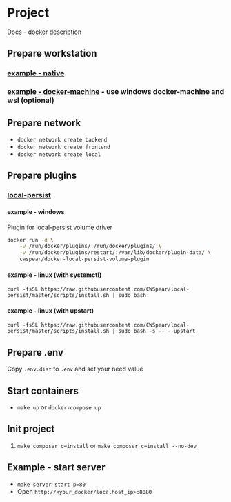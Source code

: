 # Project

[Docs](/.docker/README.md) - docker description

## Prepare workstation

### [example - native](https://docker.com/)
### [example - docker-machine](http://telegra.ph/Docker-on-windows-10-AU-10-13) - use windows docker-machine and wsl (optional)

## Prepare network

* `docker network create backend`
* `docker network create frontend`
* `docker network create local`

## Prepare plugins

### [local-persist](https://github.com/CWSpear/local-persist)

#### example - windows

Plugin for local-persist volume driver

```bash
docker run -d \
    -v /run/docker/plugins/:/run/docker/plugins/ \
    -v /run/docker/plugins/restart/:/var/lib/docker/plugin-data/ \
    cwspear/docker-local-persist-volume-plugin
```

#### example - linux (with systemctl)

`curl -fsSL https://raw.githubusercontent.com/CWSpear/local-persist/master/scripts/install.sh | sudo bash`

#### example - linux (with upstart)

`curl -fsSL https://raw.githubusercontent.com/CWSpear/local-persist/master/scripts/install.sh | sudo bash -s -- --upstart`

## Prepare .env

Copy `.env.dist` to `.env` and set your need value

## Start containers

* `make up` or `docker-compose up`

## Init project

1. `make composer c=install` or `make composer c=install --no-dev`

## Example - start server


* `make server-start p=80`
* Open `http://<your_docker/localhost_ip>:8080`